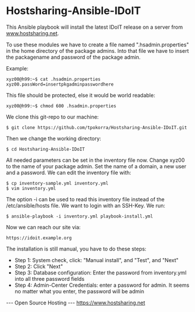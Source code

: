 Hostsharing-Ansible-IDoIT
=========================

This Ansible playbook will install the latest IDoIT release on a server from www.hostsharing.net.

To use these modules we have to create a file named ".hsadmin.properties" in the home directory of the package admins. Into that file we have to insert the packagename and password of the package admin. 

Example:

    xyz00@h99:~$ cat .hsadmin.properties 
    xyz00.passWord=insertpkgadminpasswordhere

This file should be protected, else it would be world readable:

    xyz00@h99:~$ chmod 600 .hsadmin.properties

We clone this git-repo to our machine:

    $ git clone https://github.com/tpokorra/Hostsharing-Ansible-IDoIT.git

Then we change the working directory:

    $ cd Hostsharing-Ansible-IDoIT

All needed parameters can be set in the inventory file now. Change xyz00 to the name of your package admin. Set the name of a domain, a new user and a password. We can edit the inventory file with:

    $ cp inventory-sample.yml inventory.yml
    $ vim inventory.yml
    
The option -i can be used to read this inventory file instead of the /etc/ansible/hosts file. We want to login with an SSH-Key. We run:

    $ ansible-playbook -i inventory.yml playbook-install.yml

Now we can reach our site via:

    https://idoit.example.org

The installation is still manual, you have to do these steps:

* Step 1: System check, click: "Manual install", and "Test", and "Next"
* Step 2: Click "Next"
* Step 3: Database configuration: Enter the password from inventory.yml into all three password fields
* Step 4: Admin-Center Credentials: enter a password for admin. It seems no matter what you enter, the password will be admin

--- Open Source Hosting ---
 https://www.hostsharing.net
